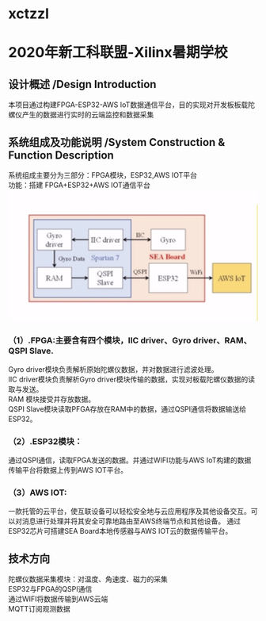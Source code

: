 # xctzzl
# 2020年新工科联盟-Xilinx暑期学校
## 设计概述 /Design Introduction
本项目通过构建FPGA-ESP32-AWS IoT数据通信平台，目的实现对开发板板载陀螺仪产生的数据进行实时的云端监控和数据采集</br>
## 系统组成及功能说明 /System Construction & Function Description
系统组成主要分为三部分：FPGA模块，ESP32,AWS IOT平台</br>
功能：搭建 FPGA+ESP32+AWS IOT通信平台</br>
![Image text](https://raw.githubusercontent.com/Tilly-xct/xctzzl/master/images/%E6%A8%A1%E5%9D%97.PNG)</br>
### （1）.FPGA:主要含有四个模块，IIC driver、Gyro driver、RAM、QSPI Slave.
Gyro driver模块负责解析原始陀螺仪数据，并对数据进行滤波处理。</br>
IIC driver模块负责解析Gyro driver模块传输的数据，实现对板载陀螺仪数据的读取与发送。</br>
RAM 模块接受并存放数据。</br>
QSPI Slave模块读取PFGA存放在RAM中的数据，通过QSPI通信将数据输送给ESP32。</br>
### （2）.ESP32模块：
通过QSPI通信，读取FPGA发送的数据。并通过WIFI功能与AWS IoT构建的数据传输平台将数据上传到AWS IOT平台。</br>
### （3）AWS IOT:
一款托管的云平台，使互联设备可以轻松安全地与云应用程序及其他设备交互。可以对消息进行处理并将其安全可靠地路由至AWS终端节点和其他设备。
通过ESP32芯片可搭建SEA Board本地传感器与AWS IOT云的数据传输平台。</br>
## 技术方向
陀螺仪数据采集模块：对温度、角速度、磁力的采集</br>
ESP32与FPGA的QSPI通信</br>
通过WIFI将数据传输到AWS云端</br>
MQTT订阅观测数据</br>
